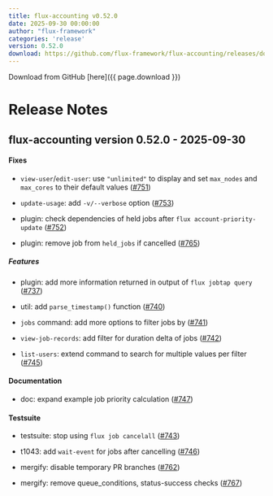 ```yaml
---
title: flux-accounting v0.52.0
date: 2025-09-30 00:00:00
author: "flux-framework"
categories: 'release'
version: 0.52.0
download: https://github.com/flux-framework/flux-accounting/releases/download/v0.52.0/flux-accounting-0.52.0.tar.gz
---
```


Download from GitHub [here]({{ page.download }})

# Release Notes

flux-accounting version 0.52.0 - 2025-09-30
-------------------------------------------

#### Fixes

* `view-user`/`edit-user`: use `"unlimited"` to display and set `max_nodes` and
`max_cores` to their default values ([#751](https://github.com/flux-framework/flux-accounting/issues/751))

* `update-usage`: add `-v/--verbose` option ([#753](https://github.com/flux-framework/flux-accounting/issues/753))

* plugin: check dependencies of held jobs after `flux account-priority-update`
([#752](https://github.com/flux-framework/flux-accounting/issues/752))

* plugin: remove job from `held_jobs` if cancelled ([#765](https://github.com/flux-framework/flux-accounting/issues/765))

##### Features

* plugin: add more information returned in output of `flux jobtap query` ([#737](https://github.com/flux-framework/flux-accounting/issues/737))

* util: add `parse_timestamp()` function ([#740](https://github.com/flux-framework/flux-accounting/issues/740))

* `jobs` command: add more options to filter jobs by ([#741](https://github.com/flux-framework/flux-accounting/issues/741))

* `view-job-records`: add filter for duration delta of jobs ([#742](https://github.com/flux-framework/flux-accounting/issues/742))

* `list-users`: extend command to search for multiple values per filter ([#745](https://github.com/flux-framework/flux-accounting/issues/745))

#### Documentation

* doc: expand example job priority calculation ([#747](https://github.com/flux-framework/flux-accounting/issues/747))

#### Testsuite

* testsuite: stop using `flux job cancelall` ([#743](https://github.com/flux-framework/flux-accounting/issues/743))

* t1043: add `wait-event` for jobs after cancelling ([#746](https://github.com/flux-framework/flux-accounting/issues/746))

* mergify: disable temporary PR branches ([#762](https://github.com/flux-framework/flux-accounting/issues/762))

* mergify: remove queue_conditions, status-success checks ([#767](https://github.com/flux-framework/flux-accounting/issues/767))
